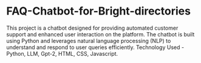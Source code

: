 # FAQ-Chatbot-for-Bright-directories
This project is a chatbot designed for providing automated customer support and enhanced user interaction on the platform. The chatbot is built using Python and leverages natural language processing (NLP) to understand and respond to user queries efficiently.   Technology Used -  Python, LLM, Gpt-2, HTML, CSS, Javascript.
